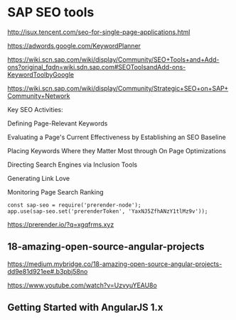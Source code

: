 # SAP SEO tools

http://isux.tencent.com/seo-for-single-page-applications.html  


https://adwords.google.com/KeywordPlanner  

https://wiki.scn.sap.com/wiki/display/Community/SEO+Tools+and+Add-ons?original_fqdn=wiki.sdn.sap.com#SEOToolsandAdd-ons-KeywordToolbyGoogle  


https://wiki.scn.sap.com/wiki/display/Community/Strategic+SEO+on+SAP+Community+Network  


Key SEO Activities:  

Defining Page-Relevant Keywords  

Evaluating a Page's Current Effectiveness by Establishing an SEO Baseline  

Placing Keywords Where they Matter Most through On Page Optimizations  

Directing Search Engines via Inclusion Tools  

Generating Link Love  

Monitoring Page Search Ranking  






```code
const sap-seo = require('prerender-node');
app.use(sap-seo.set('prerenderToken', 'YaxNJ5ZfhANzY1tlMz9v'));
``` 
https://prerender.io/?q=xgqfrms.xyz


## 18-amazing-open-source-angular-projects

https://medium.mybridge.co/18-amazing-open-source-angular-projects-dd9e81d921ee#.b3pbj58no



https://www.youtube.com/watch?v=UzvyuYEAU8o


## Getting Started with AngularJS 1.x












